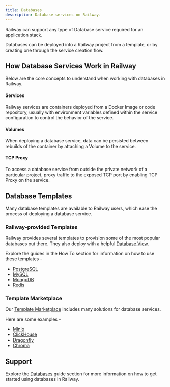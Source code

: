 ```yaml
---
title: Databases
description: Database services on Railway.
---
```


Railway can support any type of Database service required for an application stack.

Databases can be deployed into a Railway project from a template, or by creating one through the service creation flow.

## How Database Services Work in Railway

Below are the core concepts to understand when working with databases in Railway.

#### Services
Railway services are containers deployed from a Docker Image or code repository, usually with environment variables defined within the service configuration to control the behavior of the service.

#### Volumes
When deploying a database service, data can be persisted between rebuilds of the container by attaching a Volume to the service.

#### TCP Proxy
To access a database service from outside the private network of a particular project, proxy traffic to the exposed TCP port by enabling TCP Proxy on the service.

## Database Templates

Many database templates are available to Railway users, which ease the process of deploying a database service.

### Railway-provided Templates

Railway provides several templates to provision some of the most popular databases out there.  They also deploy with a helpful [Database View](/guides/database-view).  

Explore the guides in the How To section for information on how to use these templates - 
- [PostgreSQL](/guides/postgresql)
- [MySQL](/guides/mysql)
- [MongoDB](/guides/mongodb)
- [Redis](/guides/redis)


### Template Marketplace

Our <a href="https://railway.com/templates" target="_blank">Template Marketplace</a> includes many solutions for database services.

Here are some examples - 
- [Minio](https://railway.com/template/SMKOEA)
- [ClickHouse](https://railway.com/template/clickhouse)
- [Dragonfly](https://railway.com/template/dragonfly)
- [Chroma](https://railway.com/template/tifygm)

## Support

Explore the [Databases](/guides/databases) guide section for more information on how to get started using databases in Railway.

